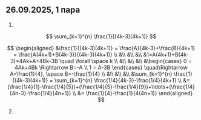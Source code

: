 ## 26.09.2025, 1 пара

1.

$$
\sum_{k=1}^{n} \frac{1}{(4k-3)(4k+1)}
$$

$$
\begin{aligned}
&\frac{1}{(4k-3)(4k+1)} = \frac{A}{4k-3}+\frac{B}{4k+1} = \frac{A(4k+1)+B(4k-3)}{(4k-3)(4k+1)} \\
&\\
&\\
&\\
&1=A(4k+1)+B(4k-3)=4Ak+A+4Bk-3B \quad \forall \space k \\
&\\
&\\
&\\
&\begin{cases}
  0 = 4Ak+4Bk \Rightarrow B=-A \\ 
  1 = A-3B
\end{cases}
\quad\Rightarrow A=\frac{1}{4}, \space B=-\frac{1}{4} \\
&\\
&\\
&\\
&\sum_{k=1}^{n} \frac{1}{(4k-3)(4k+1)} = \sum_{k=1}^{n} \frac{1/4}{4k-3}-\frac{1/4}{4k+1} \\
&= (\frac{1/4}{1}-\frac{1/4}{5})+(\frac{1/4}{5}-\frac{1/4}{9})+\ldots+(\frac{1/4}{4n-3}-\frac{1/4}{4n+1}) \\
&= \frac{1}{4}-\frac{1}{4(4n+1)}
\end{aligned}
$$

2.
